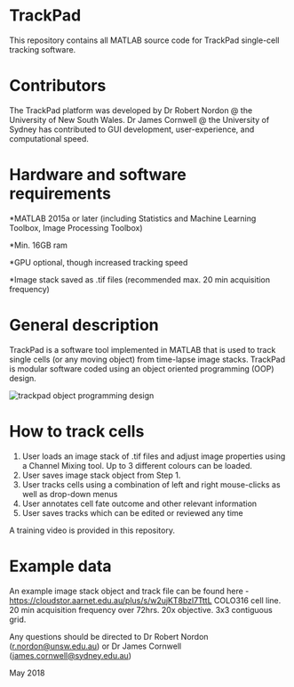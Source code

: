 # TrackPad
This repository contains all MATLAB source code for TrackPad single-cell tracking software. 

# Contributors 
The TrackPad platform was developed by Dr Robert Nordon @ the University of New South Wales. 
Dr James Cornwell @ the University of Sydney has contributed to GUI development, user-experience, and computational speed.  

# Hardware and software requirements
*MATLAB 2015a or later (including Statistics and Machine Learning Toolbox, Image Processing Toolbox)

*Min. 16GB ram

*GPU optional, though increased tracking speed

*Image stack saved as .tif files (recommended max. 20 min acquisition frequency)

# General description
TrackPad is a software tool implemented in MATLAB that is used to track single cells (or any moving object) from time-lapse image stacks. TrackPad is modular software coded using an object oriented programming (OOP) design. 

![trackpad object programming design](https://user-images.githubusercontent.com/14284911/40521697-4407e1be-6010-11e8-94a2-5ae70b12d377.png)

# How to track cells
1. User loads an image stack of .tif files and adjust image properties using a Channel Mixing tool. Up to 3 different colours can     be loaded.
2. User saves image stack object from Step 1. 
3. User tracks cells using a combination of left and right mouse-clicks as well as drop-down menus
4. User annotates cell fate outcome and other relevant information
5. User saves tracks which can be edited or reviewed any time

A training video is provided in this repository. 

# Example data
An example image stack object and track file can be found here - https://cloudstor.aarnet.edu.au/plus/s/w2ujKT8bzl7TttL
COLO316 cell line. 20 min acquisition frequency over 72hrs. 20x objective. 3x3 contiguous grid.  

Any questions should be directed to Dr Robert Nordon (r.nordon@unsw.edu.au) or Dr James Cornwell (james.cornwell@sydney.edu.au)

May 2018
